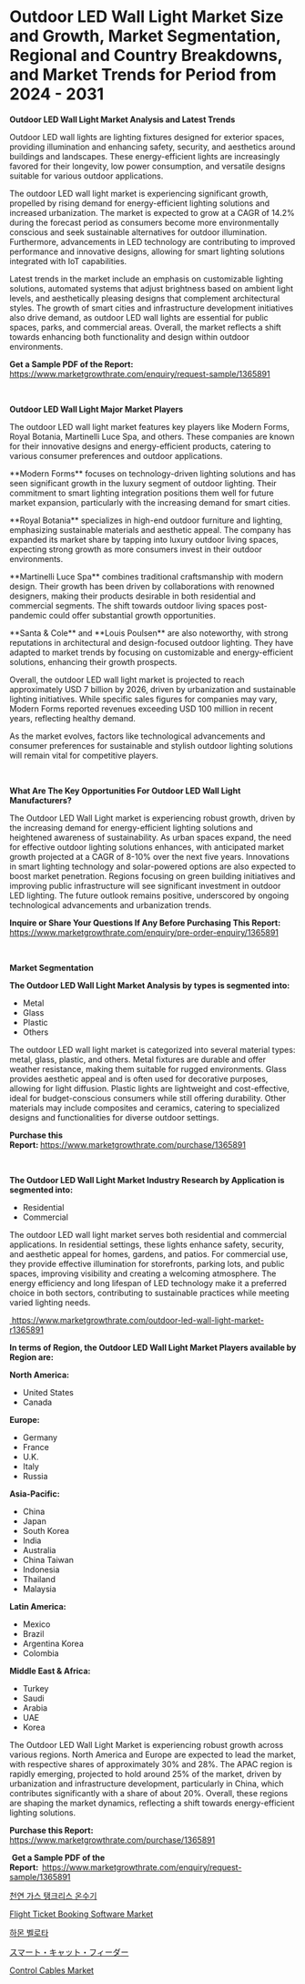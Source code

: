 <p><h1>Outdoor LED Wall Light Market Size and Growth, Market Segmentation, Regional and Country Breakdowns, and Market Trends for Period from 2024 -  2031</h1></p><p><strong>Outdoor LED Wall Light Market Analysis and Latest Trends</strong></p>
<p><p>Outdoor LED wall lights are lighting fixtures designed for exterior spaces, providing illumination and enhancing safety, security, and aesthetics around buildings and landscapes. These energy-efficient lights are increasingly favored for their longevity, low power consumption, and versatile designs suitable for various outdoor applications.</p><p>The outdoor LED wall light market is experiencing significant growth, propelled by rising demand for energy-efficient lighting solutions and increased urbanization. The market is expected to grow at a CAGR of 14.2% during the forecast period as consumers become more environmentally conscious and seek sustainable alternatives for outdoor illumination. Furthermore, advancements in LED technology are contributing to improved performance and innovative designs, allowing for smart lighting solutions integrated with IoT capabilities.</p><p>Latest trends in the market include an emphasis on customizable lighting solutions, automated systems that adjust brightness based on ambient light levels, and aesthetically pleasing designs that complement architectural styles. The growth of smart cities and infrastructure development initiatives also drive demand, as outdoor LED wall lights are essential for public spaces, parks, and commercial areas. Overall, the market reflects a shift towards enhancing both functionality and design within outdoor environments.</p></p>
<p><strong>Get a Sample PDF of the Report:&nbsp;</strong> <a href="https://www.marketgrowthrate.com/enquiry/request-sample/1365891">https://www.marketgrowthrate.com/enquiry/request-sample/1365891</a></p>
<p>&nbsp;</p>
<p><strong>Outdoor LED Wall Light Major Market Players</strong></p>
<p><p>The outdoor LED wall light market features key players like Modern Forms, Royal Botania, Martinelli Luce Spa, and others. These companies are known for their innovative designs and energy-efficient products, catering to various consumer preferences and outdoor applications.</p><p>**Modern Forms** focuses on technology-driven lighting solutions and has seen significant growth in the luxury segment of outdoor lighting. Their commitment to smart lighting integration positions them well for future market expansion, particularly with the increasing demand for smart cities.</p><p>**Royal Botania** specializes in high-end outdoor furniture and lighting, emphasizing sustainable materials and aesthetic appeal. The company has expanded its market share by tapping into luxury outdoor living spaces, expecting strong growth as more consumers invest in their outdoor environments.</p><p>**Martinelli Luce Spa** combines traditional craftsmanship with modern design. Their growth has been driven by collaborations with renowned designers, making their products desirable in both residential and commercial segments. The shift towards outdoor living spaces post-pandemic could offer substantial growth opportunities.</p><p>**Santa & Cole** and **Louis Poulsen** are also noteworthy, with strong reputations in architectural and design-focused outdoor lighting. They have adapted to market trends by focusing on customizable and energy-efficient solutions, enhancing their growth prospects.</p><p>Overall, the outdoor LED wall light market is projected to reach approximately USD 7 billion by 2026, driven by urbanization and sustainable lighting initiatives. While specific sales figures for companies may vary, Modern Forms reported revenues exceeding USD 100 million in recent years, reflecting healthy demand.</p><p>As the market evolves, factors like technological advancements and consumer preferences for sustainable and stylish outdoor lighting solutions will remain vital for competitive players.</p></p>
<p>&nbsp;</p>
<p><strong>What Are The Key Opportunities For Outdoor LED Wall Light Manufacturers?</strong></p>
<p><p>The Outdoor LED Wall Light market is experiencing robust growth, driven by the increasing demand for energy-efficient lighting solutions and heightened awareness of sustainability. As urban spaces expand, the need for effective outdoor lighting solutions enhances, with anticipated market growth projected at a CAGR of 8-10% over the next five years. Innovations in smart lighting technology and solar-powered options are also expected to boost market penetration. Regions focusing on green building initiatives and improving public infrastructure will see significant investment in outdoor LED lighting. The future outlook remains positive, underscored by ongoing technological advancements and urbanization trends.</p></p>
<p><strong>Inquire or Share Your Questions If Any Before Purchasing This Report:</strong> <a href="https://www.marketgrowthrate.com/enquiry/pre-order-enquiry/1365891">https://www.marketgrowthrate.com/enquiry/pre-order-enquiry/1365891</a></p>
<p>&nbsp;</p>
<p><strong>Market Segmentation</strong></p>
<p><strong>The Outdoor LED Wall Light Market Analysis by types is segmented into:</strong></p>
<p><ul><li>Metal</li><li>Glass</li><li>Plastic</li><li>Others</li></ul></p>
<p><p>The outdoor LED wall light market is categorized into several material types: metal, glass, plastic, and others. Metal fixtures are durable and offer weather resistance, making them suitable for rugged environments. Glass provides aesthetic appeal and is often used for decorative purposes, allowing for light diffusion. Plastic lights are lightweight and cost-effective, ideal for budget-conscious consumers while still offering durability. Other materials may include composites and ceramics, catering to specialized designs and functionalities for diverse outdoor settings.</p></p>
<p><strong>Purchase this Report:&nbsp;</strong><a href="https://www.marketgrowthrate.com/purchase/1365891">https://www.marketgrowthrate.com/purchase/1365891</a></p>
<p>&nbsp;</p>
<p><strong>The Outdoor LED Wall Light Market Industry Research by Application is segmented into:</strong></p>
<p><ul><li>Residential</li><li>Commercial</li></ul></p>
<p><p>The outdoor LED wall light market serves both residential and commercial applications. In residential settings, these lights enhance safety, security, and aesthetic appeal for homes, gardens, and patios. For commercial use, they provide effective illumination for storefronts, parking lots, and public spaces, improving visibility and creating a welcoming atmosphere. The energy efficiency and long lifespan of LED technology make it a preferred choice in both sectors, contributing to sustainable practices while meeting varied lighting needs.</p></p>
<p><a href="https://www.marketgrowthrate.com/outdoor-led-wall-light-market-r1365891">&nbsp;https://www.marketgrowthrate.com/outdoor-led-wall-light-market-r1365891</a></p>
<p><strong>In terms of Region, the Outdoor LED Wall Light Market Players available by Region are:</strong></p>
<p>
    <p> <strong> North America: </strong>
        <ul>
            <li>United States</li>
            <li>Canada</li>
        </ul>
        </p> 
    <p> <strong> Europe: </strong>
        <ul>
            <li>Germany</li>
            <li>France</li>
            <li>U.K.</li>
            <li>Italy</li>
            <li>Russia</li>
        </ul>
        </p> 
    <p> <strong> Asia-Pacific: </strong>
        <ul>
            <li>China</li>
            <li>Japan</li>
            <li>South Korea</li>
            <li>India</li>
            <li>Australia</li>
            <li>China Taiwan</li>
            <li>Indonesia</li>
            <li>Thailand</li>
            <li>Malaysia</li>
        </ul>
        </p> 
    <p> <strong> Latin America: </strong>
        <ul>
            <li>Mexico</li>
            <li>Brazil</li>
            <li>Argentina Korea</li>
            <li>Colombia</li>
        </ul>
        </p> 
    <p> <strong> Middle East & Africa: </strong>
        <ul>
            <li>Turkey</li>
            <li>Saudi</li>
            <li>Arabia</li>
            <li>UAE</li>
            <li>Korea</li>
        </ul>
    </p>
    </p>
<p><p>The Outdoor LED Wall Light Market is experiencing robust growth across various regions. North America and Europe are expected to lead the market, with respective shares of approximately 30% and 28%. The APAC region is rapidly emerging, projected to hold around 25% of the market, driven by urbanization and infrastructure development, particularly in China, which contributes significantly with a share of about 20%. Overall, these regions are shaping the market dynamics, reflecting a shift towards energy-efficient lighting solutions.</p></p>
<p><strong>Purchase this Report: </strong><a href="https://www.marketgrowthrate.com/purchase/1365891">https://www.marketgrowthrate.com/purchase/1365891</a></p>
<p>&nbsp;<strong>Get a Sample PDF of the Report:&nbsp;&nbsp;</strong><a href="https://www.marketgrowthrate.com/enquiry/request-sample/1365891">https://www.marketgrowthrate.com/enquiry/request-sample/1365891</a></p>
<p><strong></strong></p>
<p><p><a href="https://medium.com/@randolphrjaskolski96575/%EA%B0%80%EC%8A%A4-%EB%B3%B4%EC%9D%BC%EB%9F%AC-%EC%97%86%EB%8A%94-%EC%98%A8%EC%88%98%EA%B8%B0-%EC%8B%9C%EC%9E%A5-%EA%B7%9C%EB%AA%A8-%EC%8B%9C%EC%9E%A5-%EC%84%B8%EB%B6%84%ED%99%94-%EC%8B%9C%EC%9E%A5-%EB%8F%99%ED%96%A5-%EB%B0%8F-%EC%84%B1%EC%9E%A5-%EB%B6%84%EC%84%9D-2031%EB%85%84%EA%B9%8C%EC%A7%80-%EC%98%88%EC%B8%A1-d24f787aa14e?postPublishedType=repub">천연 가스 탱크리스 온수기</a></p><p><a href="https://www.linkedin.com/pulse/what-driving-global-flight-ticket-booking-software-market-kxi6c">Flight Ticket Booking Software Market</a></p><p><a href="https://medium.com/@randolphrjaskolski96575/%EC%8B%A0%ED%9D%A5-%ED%95%98%EB%AA%AC-%EB%B2%A8%EB%A1%9C%ED%83%80-%EC%8B%9C%EC%9E%A5-%EA%B8%B0%ED%9A%8C-2024%EB%85%84%EB%B6%80%ED%84%B0-2031%EB%85%84%EA%B9%8C%EC%A7%80-%ED%88%AC%EC%9E%90%EC%9E%90%EC%99%80-%EC%9D%B4%ED%95%B4%EA%B4%80%EA%B3%84%EC%9E%90%EB%A5%BC-%EC%9C%84%ED%95%9C-%EC%8B%9C%EC%9E%A5-%EB%B6%84%EC%84%9D-%EC%98%88%EC%B8%A1-ffb6d8bdec4f?postPublishedType=repub">하몬 벨로타</a></p><p><a href="https://lerafesills.medium.com/%E3%82%B0%E3%83%AD%E3%83%BC%E3%83%90%E3%83%AB%E3%82%B9%E3%83%9E%E3%83%BC%E3%83%88%E3%82%AD%E3%83%A3%E3%83%83%E3%83%88%E3%83%95%E3%82%A3%E3%83%BC%E3%83%80%E3%83%BC%E5%B8%82%E5%A0%B4%E3%81%AE%E5%B8%82%E5%A0%B4%E5%8B%95%E5%90%91-%E4%BA%88%E6%B8%AC%E3%81%A8%E5%88%86%E6%9E%90-2024%E5%B9%B4-2031%E5%B9%B4-dfea40714371?postPublishedType=repub">スマート・キャット・フィーダー</a></p><p><a href="https://medium.com/@bowilliams570/navigating-the-global-control-cables-market-from-trends-to-strategy-for-period-from-2024-to-2031-8bef1a003567?postPublishedType=repub">Control Cables Market</a></p></p>